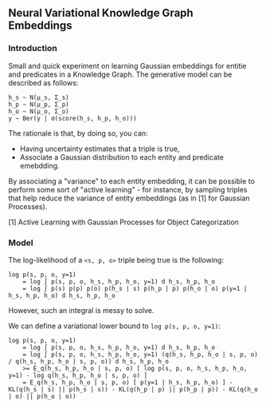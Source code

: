 ## Neural Variational Knowledge Graph Embeddings

### Introduction

Small and quick experiment on learning Gaussian embeddings for entitie and predicates in a Knowledge Graph.
The generative model can be described as follows:

```
h_s ~ N(μ_s, Σ_s)
h_p ~ N(μ_p, Σ_p)
h_o ~ N(μ_o, Σ_o)
y ~ Ber(y | σ(score(h_s, h_p, h_o)))
```

The rationale is that, by doing so, you can:
- Having uncertainty estimates that a triple is true,
- Associate a Gaussian distribution to each entity and predicate emebdding.

By associating a "variance" to each entity embedding, it can be possible to perform some sort of "active learning" - for instance, by sampling triples that help reduce the variance of entity embeddings (as in [1] for Gaussian Processes).

[1] Active Learning with Gaussian Processes for Object Categorization

### Model

The log-likelihood of a `<s, p, o>` triple being true is the following:

```
log p(s, p, o, y=1)
    = log ∫ p(s, p, o, h_s, h_p, h_o, y=1) d h_s, h_p, h_o
    = log ∫ p(s) p(p) p(o) p(h_s | s) p(h_p | p) p(h_o | o) p(y=1 | h_s, h_p, h_o) d h_s, h_p, h_o
```

However, such an integral is messy to solve.

We can define a variational lower bound to `log p(s, p, o, y=1)`:

```
log p(s, p, o, y=1)
    = log ∫ p(s, p, o, h_s, h_p, h_o, y=1) d h_s, h_p, h_o
    = log ∫ p(s, p, o, h_s, h_p, h_o, y=1) (q(h_s, h_p, h_o | s, p, o) / q(h_s, h_p, h_o | s, p, o)) d h_s, h_p, h_o
    >= E_q(h_s, h_p, h_o | s, p, o) [ log p(s, p, o, h_s, h_p, h_o, y=1) - log q(h_s, h_p, h_o | s, p, o) ]
    = E_q(h_s, h_p, h_o | s, p, o) [ p(y=1 | h_s, h_p, h_o) ] - KL(q(h_s | s) || p(h_s | s)) - KL(q(h_p | p) || p(h_p | p)) - KL(q(h_o | o) || p(h_o | o))
```